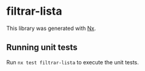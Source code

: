 # filtrar-lista

This library was generated with [Nx](https://nx.dev).

## Running unit tests

Run `nx test filtrar-lista` to execute the unit tests.
